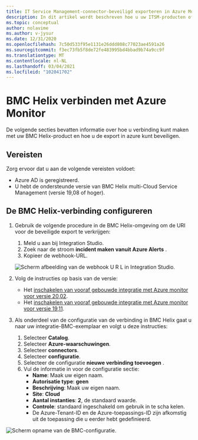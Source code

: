 ```yaml
---
title: IT Service Management-connector-beveiligd exporteren in Azure Monitor-configuratie met BMC
description: In dit artikel wordt beschreven hoe u uw ITSM-producten of-Services verbindt met BMC in Secure export in Azure Monitor.
ms.topic: conceptual
author: nolavime
ms.author: v-jysur
ms.date: 12/31/2020
ms.openlocfilehash: 7c50d533f95e1131e26ddd808c77023ae4591a26
ms.sourcegitcommit: f3ec73fb5f8de72fe483995bd4bbad9b74a9cc9f
ms.translationtype: MT
ms.contentlocale: nl-NL
ms.lasthandoff: 03/04/2021
ms.locfileid: "102041702"
---
```

# <a name="connect-bmc-helix-to-azure-monitor"></a>BMC Helix verbinden met Azure Monitor

De volgende secties bevatten informatie over hoe u verbinding kunt maken met uw BMC Helix-product en hoe u de export in azure kunt beveiligen.

## <a name="prerequisites"></a>Vereisten

Zorg ervoor dat u aan de volgende vereisten voldoet:

* Azure AD is geregistreerd.
* U hebt de ondersteunde versie van BMC Helix multi-Cloud Service Management (versie 19,08 of hoger).

## <a name="configure-the-bmc-helix-connection"></a>De BMC Helix-verbinding configureren

1. Gebruik de volgende procedure in de BMC Helix-omgeving om de URI voor de beveiligde export te verkrijgen:

   1. Meld u aan bij Integration Studio.
   1. Zoek naar de stroom **incident maken vanuit Azure Alerts** .
   1. Kopieer de webhook-URL.
   
   ![Scherm afbeelding van de webhook U R L in Integration Studio.](media/itsmc-secure-webhook-connections-bmc/bmc-url.png)
   
2. Volg de instructies op basis van de versie:
   * Het [inschakelen van vooraf gebouwde integratie met Azure monitor voor versie 20,02](https://docs.bmc.com/docs/multicloud/enabling-prebuilt-integration-with-azure-monitor-879728195.html).
   * Het [inschakelen van vooraf gebouwde integratie met Azure monitor voor versie 19,11](https://docs.bmc.com/docs/multicloudprevious/enabling-prebuilt-integration-with-azure-monitor-904157623.html).

3. Als onderdeel van de configuratie van de verbinding in BMC Helix gaat u naar uw integratie-BMC-exemplaar en volgt u deze instructies:

   1. Selecteer **Catalog**.
   2. Selecteer **Azure-waarschuwingen**.
   3. Selecteer **connectors**.
   4. Selecteer **configuratie**.
   5. Selecteer de configuratie **nieuwe verbinding toevoegen** .
   6. Vul de informatie in voor de configuratie sectie:
      - **Name**: Maak uw eigen naam.
      - **Autorisatie type**: **geen**
      - **Beschrijving**: Maak uw eigen naam.
      - **Site**: **Cloud**
      - **Aantal instanties**: **2**, de standaard waarde.
      - **Controle**: standaard ingeschakeld om gebruik in te scha kelen.
      - De Azure-Tenant-ID en de Azure-toepassings-ID zijn afkomstig uit de toepassing die u eerder hebt gedefinieerd.

![Scherm opname van de BMC-configuratie.](media/itsmc-secure-webhook-connections-bmc/bmc-configuration.png)
